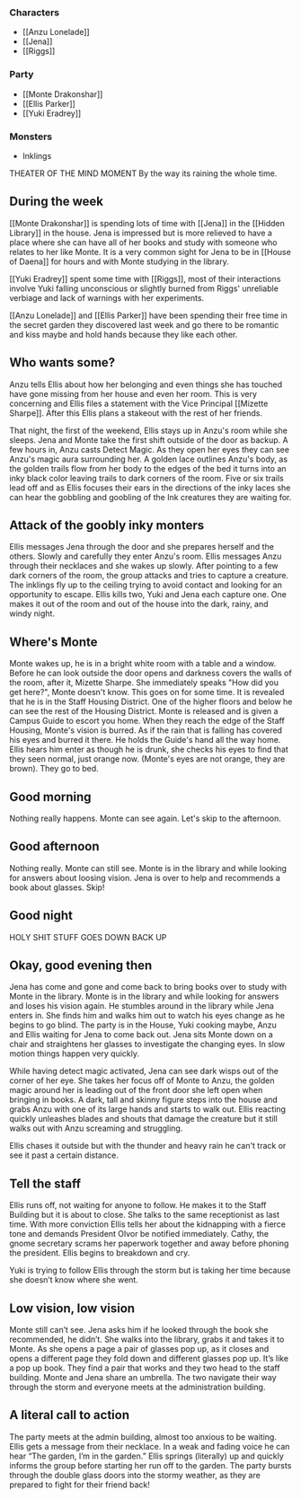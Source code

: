 ### Characters
* [[Anzu Lonelade]]
* [[Jena]]
* [[Riggs]]
### Party
* [[Monte Drakonshar]]
* [[Ellis Parker]]
* [[Yuki Eradrey]]

### Monsters
- Inklings

THEATER OF THE MIND MOMENT
By the way its raining the whole time.

## During the week
[[Monte Drakonshar]] is spending lots of time with [[Jena]] in the [[Hidden Library]] in the house. Jena is impressed but is more relieved to have a place where she can have all of her books and study with someone who relates to her like Monte. It is a very common sight for Jena to be in [[House of Daena]] for hours and with Monte studying in the library.

[[Yuki Eradrey]] spent some time with [[Riggs]], most of their interactions involve Yuki falling unconscious or slightly burned from Riggs' unreliable verbiage and lack of warnings with her experiments. 

[[Anzu Lonelade]] and [[Ellis Parker]] have been spending their free time in the secret garden they discovered last week and go there to be romantic and kiss maybe and hold hands because they like each other. 

## Who wants some?
Anzu tells Ellis about how her belonging and even things she has touched have gone missing from her house and even her room. This is very concerning and Ellis files a statement with the Vice Principal [[Mizette Sharpe]]. After this Ellis plans a stakeout with the rest of her friends.

That night, the first of the weekend, Ellis stays up in Anzu's room while she sleeps. Jena and Monte take the first shift outside of the door as backup. A few hours in, Anzu casts Detect Magic. As they open her eyes they can see Anzu's magic aura surrounding her. A golden lace outlines Anzu's body, as the golden trails flow from her body to the edges of the bed it turns into an inky black color leaving trails to dark corners of the room. Five or six trails lead off and as Ellis focuses their ears in the directions of the inky laces she can hear the gobbling and goobling of the Ink creatures they are waiting for.

## Attack of the goobly inky monters
Ellis messages Jena through the door and she prepares herself and the others. Slowly and carefully they enter Anzu's room. Ellis messages Anzu through their necklaces and she wakes up slowly. After pointing to a few dark corners of the room, the group attacks and tries to capture a creature. The inklings fly up to the ceiling trying to avoid contact and looking for an opportunity to escape. Ellis kills two, Yuki and Jena each capture one. One makes it out of the room and out of the house into the dark, rainy, and windy night. 

## Where's Monte
Monte wakes up, he is in a bright white room with a table and a window. Before he can look outside the door opens and darkness covers the walls of the room, after it, Mizette Sharpe. She immediately speaks "How did you get here?", Monte doesn't know. This goes on for some time. It is revealed that he is in the Staff Housing District. One of the higher floors and below he can see the rest of the Housing District.
Monte is released and is given a Campus Guide to escort you home. When they reach the edge of the Staff Housing, Monte's vision is burred. As if the rain that is falling has covered his eyes and burred it there. He holds the Guide's hand all the way home. 
Ellis hears him enter as though he is drunk, she checks his eyes to find that they seen normal, just orange now. (Monte's eyes are not orange, they are brown). They go to bed.

## Good morning
Nothing really happens. Monte can see again. Let's skip to the afternoon.

## Good afternoon
Nothing really. Monte can still see. Monte is in the library and while looking for answers about loosing vision. Jena is over to help and recommends a book about glasses. Skip!

## Good night
HOLY SHIT STUFF GOES DOWN BACK UP

## Okay, good evening then
Jena has come and gone and come back to bring books over to study with Monte in the library. Monte is in the library and while looking for answers and loses his vision again. He stumbles around in the library while Jena enters in. She finds him and walks him out to watch his eyes change as he begins to go blind. The party is in the House, Yuki cooking maybe, Anzu and Ellis waiting for Jena to come back out. 
Jena sits Monte down on a chair and straightens her glasses to investigate the changing eyes. In slow motion things happen very quickly.

While having detect magic activated, Jena can see dark wisps out of the corner of her eye. She takes her focus off of Monte to Anzu, the golden magic around her is leading out of the front door she left open when bringing in books. A dark, tall and skinny figure steps into the house and grabs Anzu with one of its large hands and starts to walk out. Ellis reacting quickly unleashes blades and shouts that damage the creature but it still walks out with Anzu screaming and struggling. 

Ellis chases it outside but with the thunder and heavy rain he can't track or see it past a certain distance. 

## Tell the staff
Ellis runs off, not waiting for anyone to follow. He makes it to the Staff Building but it is about to close. She talks to the same receptionist as last time. With more conviction Ellis tells her about the kidnapping with a fierce tone and demands President Olvor be notified immediately. 
Cathy, the gnome secretary scrams her paperwork together and away before phoning the president. Ellis begins to breakdown and cry.

Yuki is trying to follow Ellis through the storm but is taking her time because she doesn’t know where she went.

## Low vision, low vision
Monte still can’t see. Jena asks him if he looked through the book she recommended, he didn’t. She walks into the library, grabs it and takes it to Monte. As she opens a page a pair of glasses pop up, as it closes and opens a different page they fold down and different glasses pop up. It’s like a pop up book. They find a pair that works and they two head to the staff building. Monte and Jena share an umbrella. The two navigate their way through the storm and everyone meets at the administration building.

## A literal call to action
The party meets at the admin building, almost too anxious to be waiting. Ellis gets a message from their necklace. In a weak and fading voice he can hear “The garden, I’m in the garden.” 
Ellis springs (literally) up and quickly informs the group before starting her run off to the garden. The party bursts through the double glass doors into the stormy weather, as they are prepared to fight for their friend back!